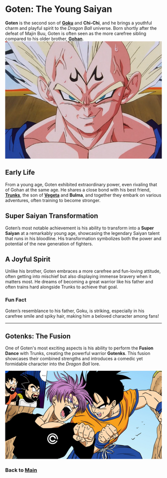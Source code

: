 # Goten: The Young Saiyan

**Goten** is the second son of **[Goku](goku.md)** and **Chi-Chi**, and he brings a youthful charm and playful spirit to the *Dragon Ball* universe. Born shortly after the defeat of Majin Buu, Goten is often seen as the more carefree sibling compared to his older brother, **[Gohan](gohan.md)**.
![alt text](image.png)

## Early Life

From a young age, Goten exhibited extraordinary power, even rivaling that of Gohan at the same age. He shares a close bond with his best friend, **[Trunks](Trunks.md)**, the son of **[Vegeta](vegeta.md)** and **Bulma**, and together they embark on various adventures, often training to become stronger.

## Super Saiyan Transformation

Goten’s most notable achievement is his ability to transform into a **Super Saiyan** at a remarkably young age, showcasing the legendary Saiyan talent that runs in his bloodline. His transformation symbolizes both the power and potential of the new generation of fighters.

## A Joyful Spirit

Unlike his brother, Goten embraces a more carefree and fun-loving attitude, often getting into mischief but also displaying immense bravery when it matters most. He dreams of becoming a great warrior like his father and often trains hard alongside Trunks to achieve that goal.

### Fun Fact

Goten’s resemblance to his father, Goku, is striking, especially in his carefree smile and spiky hair, making him a beloved character among fans!

---

## Gotenks: The Fusion

One of Goten's most exciting aspects is his ability to perform the **Fusion Dance** with Trunks, creating the powerful warrior **Gotenks**. This fusion showcases their combined strengths and introduces a comedic yet formidable character into the *Dragon Ball* lore.

![alt text](image-6.png)


### Back to **[Main](mainfile.md)**











